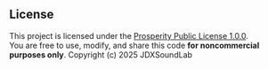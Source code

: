 <!-- License -->
## License 

This project is licensed under the [Prosperity Public License 1.0.0](https://polyformproject.org/licenses/prosperity/1.0.0/).  
You are free to use, modify, and share this code **for noncommercial purposes only**.
Copyright (c) 2025 JDXSoundLab
